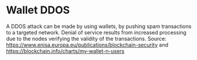 # Wallet DDOS

A DDOS attack can be made by using wallets, by pushing spam transactions to a targeted network.
Denial of service results from increased processing due to the nodes verifying
the validity of the transactions.
Source: https://www.enisa.europa.eu/publications/blockchain-security and
https://blockchain.info/charts/my-wallet-n-users


